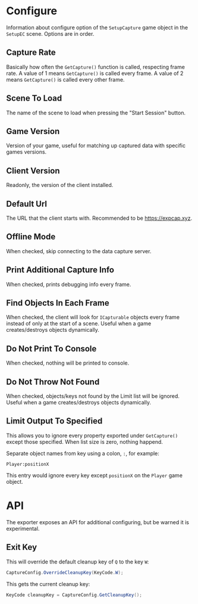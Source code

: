 # Configure

Information about configure option of the `SetupCapture` game object in the `SetupEC` scene.
Options are in order.

## Capture Rate 

Basically how often the `GetCapture()` function is called, respecting frame rate.
A value of 1 means `GetCapture()` is called every frame. A value of 2 means `GetCapture()`
is called every other frame.

## Scene To Load

The name of the scene to load when pressing the "Start Session" button.

## Game Version

Version of your game, useful for matching up captured data with specific games versions.

## Client Version

Readonly, the version of the client installed.

## Default Url

The URL that the client starts with. Recommended to be https://expcap.xyz.

## Offline Mode

When checked, skip connecting to the data capture server.

## Print Additional Capture Info

When checked, prints debugging info every frame.

## Find Objects In Each Frame

When checked, the client will look for `ICapturable` objects every frame instead of only at the start of a scene.
Useful when a game creates/destroys objects dynamically.

## Do Not Print To Console

When checked, nothing will be printed to console.

## Do Not Throw Not Found

When checked, objects/keys not found by the Limit list will be ignored. 
Useful when a game creates/destroys objects dynamically.

## Limit Output To Specified

This allows you to ignore every property exported under `GetCapture()` except those specified. When list size is zero, nothing happend.

Separate object names from key using a colon, `:`, for example:

```
Player:positionX
```

This entry would ignore every key except `positionX` on the `Player` game object.

# API

The exporter exposes an API for additional configuring, but be warned it is experimental.

## Exit Key

This will override the default cleanup key of `Q` to the key `W`:

```csharp
CaptureConfig.OverrideCleanupKey(KeyCode.W);
```

This gets the current cleanup key:

```csharp
KeyCode cleanupKey = CaptureConfig.GetCleanupKey();
```